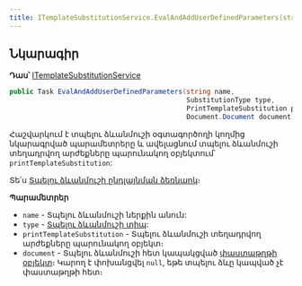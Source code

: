 ```yaml
---
title: ITemplateSubstitutionService.EvalAndAddUserDefinedParameters(string, SubstitutionType, PrintTemplateSubstitution, Document.Document) մեթոդ  
---
```


## Նկարագիր

**Դաս՝** [ITemplateSubstitutionService](../ITemplateSubstitutionService.md)

```c#
public Task EvalAndAddUserDefinedParameters(string name, 
                                            SubstitutionType type,
                                            PrintTemplateSubstitution printTemplateSubstitution,
                                            Document.Document document)
```

Հաշվարկում է տպելու ձևանմուշի օգտագործողի կողմից նկարագրված պարամետրերը և ավելացնում տպելու ձևանմուշի տեղադրվող արժեքները պարունակող օբյեկտում՝ `printTemplateSubstitution`:

Տե՛ս [Տպելու ձևանմուշի ընդլայնման ձեռնարկ](../../../extensions/definitions/template_substitution_guide.md)։

**Պարամետրեր**

* `name` - Տպելու ձևանմուշի ներքին անուն:
* `type` - [Տպելու ձևանմուշի տիպ](../../types/SubstitutionType.md):
* `printTemplateSubstitution` - Տպելու ձևանմուշի տեղադրվող արժեքները պարունակող օբյեկտ։
* `document` - Տպելու ձևանմուշի հետ կապակցված [փաստաթղթի օբյեկտ](../../definitions/document.md)։
  Կարող է փոխանցվել `null`, եթե տպելու ձևը կապված չէ փաստաթղթի հետ։